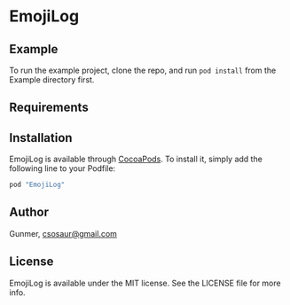 # EmojiLog

## Example

To run the example project, clone the repo, and run `pod install` from the Example directory first.

## Requirements

## Installation

EmojiLog is available through [CocoaPods](http://cocoapods.org). To install
it, simply add the following line to your Podfile:

```ruby
pod "EmojiLog"
```

## Author

Gunmer, csosaur@gmail.com

## License

EmojiLog is available under the MIT license. See the LICENSE file for more info.
